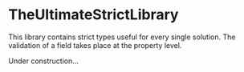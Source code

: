 # TheUltimateStrictLibrary

This library contains strict types useful for every single solution. The validation of a field takes place at the 
property level.

Under construction...
